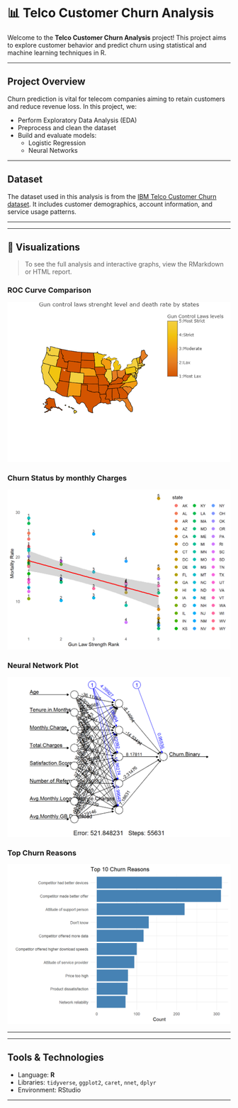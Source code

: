 # 📊 Telco Customer Churn Analysis

Welcome to the **Telco Customer Churn Analysis** project! This project aims to explore customer behavior and predict churn using statistical and machine learning techniques in R.

---

##  Project Overview

Churn prediction is vital for telecom companies aiming to retain customers and reduce revenue loss. In this project, we:

- Perform Exploratory Data Analysis (EDA) 
- Preprocess and clean the dataset 
- Build and evaluate models:
  - Logistic Regression 
  - Neural Networks 

---

##  Dataset

The dataset used in this analysis is from the [IBM Telco Customer Churn dataset](https://www.kaggle.com/blastchar/telco-customer-churn). It includes customer demographics, account information, and service usage patterns.

---
---
## 📸 Visualizations

> To see the full analysis and interactive graphs, view the RMarkdown or HTML report.

### ROC Curve Comparison

![ROC Curve Comparison](https://github.com/victortorresds/Gun_Control_Analysis/blob/main/images/gun_control.png)

### Churn Status by monthly Charges

![Churn Status by monthly Charges](https://github.com/victortorresds/Gun_Control_Analysis/blob/main/images/gun_control_1.png)

### Neural Network Plot

![ Neural Network Plot](https://github.com/victortorresds/telco_customer_churn/blob/main/images/nn.png)

### Top Churn Reasons

![Top Churn Reasons](https://github.com/victortorresds/telco_customer_churn/blob/main/images/churn1.png)

---

---

##  Tools & Technologies

- Language: **R**
- Libraries: `tidyverse`, `ggplot2`, `caret`, `nnet`, `dplyr`
- Environment: RStudio

---
